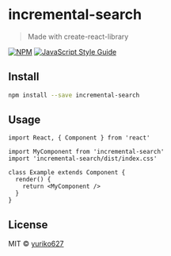 # incremental-search

> Made with create-react-library

[![NPM](https://img.shields.io/npm/v/incremental-search.svg)](https://www.npmjs.com/package/incremental-search) [![JavaScript Style Guide](https://img.shields.io/badge/code_style-standard-brightgreen.svg)](https://standardjs.com)

## Install

```bash
npm install --save incremental-search
```

## Usage

```tsx
import React, { Component } from 'react'

import MyComponent from 'incremental-search'
import 'incremental-search/dist/index.css'

class Example extends Component {
  render() {
    return <MyComponent />
  }
}
```

## License

MIT © [yuriko627](https://github.com/yuriko627)
